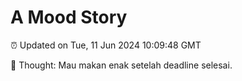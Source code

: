 # A Mood Story

⏰ Updated on Tue, 11 Jun 2024 10:09:48 GMT

💭 Thought: Mau makan enak setelah deadline selesai.

